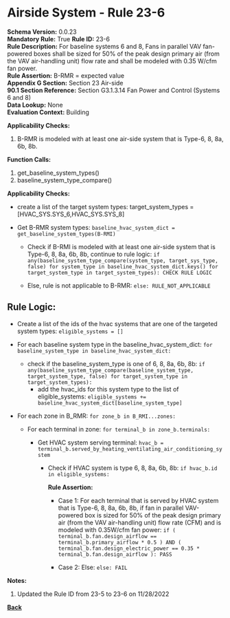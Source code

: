
# Airside System - Rule 23-6  

**Schema Version:** 0.0.23  
**Mandatory Rule:** True
**Rule ID:** 23-6  
**Rule Description:** For baseline systems 6 and 8, Fans in parallel VAV fan-powered boxes shall be sized for 50% of the peak design primary air (from the VAV air-handling unit) flow rate and shall be modeled with 0.35 W/cfm fan power.  
**Rule Assertion:** B-RMR = expected value  
**Appendix G Section:** Section 23 Air-side  
**90.1 Section Reference:** Section G3.1.3.14 Fan Power and Control (Systems 6 and 8)  
**Data Lookup:** None  
**Evaluation Context:** Building  

**Applicability Checks:**  

1. B-RMR is modeled with at least one air-side system that is Type-6, 8, 8a, 6b, 8b.  

**Function Calls:**  

1. get_baseline_system_types()
2. baseline_system_type_compare()


**Applicability Checks:**  

- create a list of the target system types: target_system_types = [HVAC_SYS.SYS_6,HVAC_SYS.SYS_8]
- Get B-RMR system types: `baseline_hvac_system_dict = get_baseline_system_types(B-RMI)`

  - Check if B-RMI is modeled with at least one air-side system that is Type-6, 8, 8a, 6b, 8b, continue to rule logic: `if any(baseline_system_type_compare(system_type, target_sys_type, false) for system_type in baseline_hvac_system_dict.keys() for target_system_type in target_system_types): CHECK RULE LOGIC`

  - Else, rule is not applicable to B-RMR: `else: RULE_NOT_APPLICABLE`

## Rule Logic:  
- Create a list of the ids of the hvac systems that are one of the targeted system types: `eligible_systems = []`
- For each baseline system type in the baseline_hvac_system_dict: `for baseline_system_type in baseline_hvac_system_dict:`
  - check if the baseline_system_type is one of 6, 8, 8a, 6b, 8b: `if any(baseline_system_type_compare(baseline_system_type, target_system_type, false) for target_system_type in target_system_types):`
    - add the hvac_ids for this system type to the list of eligible_systems: `eligible_systems += baseline_hvac_system_dict[baseline_system_type]`


- For each zone in B_RMR: `for zone_b in B_RMI...zones:`

  - For each terminal in zone: `for terminal_b in zone_b.terminals:`

    - Get HVAC system serving terminal: `hvac_b = terminal_b.served_by_heating_ventilating_air_conditioning_system`
  
      - Check if HVAC system is type 6, 8, 8a, 6b, 8b: `if hvac_b.id in eligible_systems:`

        **Rule Assertion:**

        - Case 1: For each terminal that is served by HVAC system that is Type-6, 8, 8a, 6b, 8b, if fan in parallel VAV-powered box is sized for 50% of the peak design primary air (from the VAV air-handling unit) flow rate (CFM) and is modeled with 0.35W/cfm fan power: `if ( terminal_b.fan.design_airflow == terminal_b.primary_airflow * 0.5 ) AND ( terminal_b.fan.design_electric_power == 0.35 * terminal_b.fan.design_airflow ): PASS`

        - Case 2: Else: `else: FAIL`
        
**Notes:**
1. Updated the Rule ID from 23-5 to 23-6 on 11/28/2022


**[Back](../_toc.md)**
